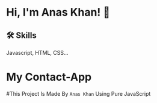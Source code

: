 # Hi, I'm Anas Khan! 👋


## 🛠 Skills
Javascript, HTML, CSS...


# My Contact-App

#This Project Is Made By ```Anas Khan``` Using Pure JavaScript
